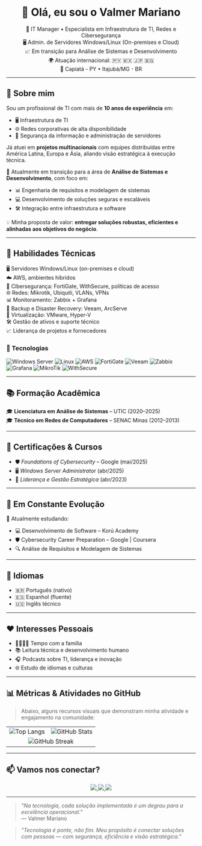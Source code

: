 <h1 align="center">👋 Olá, eu sou o Valmer Mariano</h1>

<p align="center">
🎯 IT Manager • Especialista em Infraestrutura de TI, Redes e Cibersegurança <br>
🖥️ Admin. de Servidores Windows/Linux (On-premises e Cloud) <br>
📈 Em transição para Análise de Sistemas e Desenvolvimento <br>
🌍 Atuação internacional: 🇵🇾 🇲🇽 🇯🇵 🇧🇬 <br>
📍 Capiatá - PY • Itajubá/MG - BR
</p>

---

## 🧠 Sobre mim

Sou um profissional de TI com mais de **10 anos de experiência** em:

- 🖥️ Infraestrutura de TI  
- 🌐 Redes corporativas de alta disponibilidade  
- 🔐 Segurança da informação e administração de servidores  

Já atuei em **projetos multinacionais** com equipes distribuídas entre América Latina, Europa e Ásia, aliando visão estratégica à execução técnica.

🎯 Atualmente em transição para a área de **Análise de Sistemas e Desenvolvimento**, com foco em:

- 📊 Engenharia de requisitos e modelagem de sistemas  
- 💻 Desenvolvimento de soluções seguras e escaláveis  
- 🛠️ Integração entre infraestrutura e software

💡 Minha proposta de valor: **entregar soluções robustas, eficientes e alinhadas aos objetivos do negócio**.

---

## 🚀 Habilidades Técnicas

🖥️ Servidores Windows/Linux (on-premises e cloud)  
☁️ AWS, ambientes híbridos  
🔐 Cibersegurança: FortiGate, WithSecure, políticas de acesso  
🌐 Redes: Mikrotik, Ubiquiti, VLANs, VPNs  
📊 Monitoramento: Zabbix + Grafana  
💾 Backup e Disaster Recovery: Veeam, ArcServe  
🧩 Virtualização: VMware, Hyper-V  
🛠️ Gestão de ativos e suporte técnico  
📈 Liderança de projetos e fornecedores

### 🔧 Tecnologias

![Windows Server](https://img.shields.io/badge/Windows_Server-0078D6?style=flat&logo=windows&logoColor=white)
![Linux](https://img.shields.io/badge/Linux-FCC624?style=flat&logo=linux&logoColor=black)
![AWS](https://img.shields.io/badge/AWS-232F3E?style=flat&logo=amazon-aws&logoColor=white)
![FortiGate](https://img.shields.io/badge/Fortinet-F48220?style=flat&logo=fortinet&logoColor=white)
![Veeam](https://img.shields.io/badge/Veeam-00B336?style=flat)
![Zabbix](https://img.shields.io/badge/Zabbix-D40000?style=flat&logo=zabbix&logoColor=white)
![Grafana](https://img.shields.io/badge/Grafana-F46800?style=flat&logo=grafana&logoColor=white)
![MikroTik](https://img.shields.io/badge/MikroTik-1A1C27?style=flat)
![WithSecure](https://img.shields.io/badge/WithSecure-005BAC?style=flat)

---

## 📚 Formação Acadêmica

🎓 **Licenciatura em Análise de Sistemas** – UTIC (2020–2025)  
🎓 **Técnico em Redes de Computadores** – SENAC Minas (2012–2013)

---

## 📌 Certificações & Cursos

- 🛡️ *Foundations of Cybersecurity* – Google (mai/2025)  
- 🖥️ *Windows Server Administrator* (abr/2025)  
- 🧭 *Liderança e Gestão Estratégica* (abr/2023)

---

## 🌱 Em Constante Evolução

📖 Atualmente estudando:

- 💻 Desenvolvimento de Software – Korú Academy  
- 🛡️ Cybersecurity Career Preparation – Google | Coursera  
- 🔍 Análise de Requisitos e Modelagem de Sistemas

---

## 💬 Idiomas

- 🇧🇷 Português (nativo)  
- 🇪🇸 Espanhol (fluente)  
- 🇺🇸 Inglês técnico

---

## ❤️ Interesses Pessoais

- 👨‍👩‍👧‍👦 Tempo com a família  
- 📚 Leitura técnica e desenvolvimento humano  
- 🎧 Podcasts sobre TI, liderança e inovação  
- 🌐 Estudo de idiomas e culturas

---

## 📊 Métricas & Atividades no GitHub

> Abaixo, alguns recursos visuais que demonstram minha atividade e engajamento na comunidade:

<div align="center">

<table>
  <tr>
    <td>
      <img src="https://github-readme-stats.vercel.app/api/top-langs/?username=valmmer&layout=compact&theme=default" alt="Top Langs" />
    </td>
    <td>
      <img src="https://github-readme-stats.vercel.app/api?username=valmmer&show_icons=true&theme=default&hide=stars" alt="GitHub Stats" />
    </td>
  </tr>
  <tr>
    <td colspan="2" align="center">
      <img src="https://github-readme-streak-stats.herokuapp.com?user=valmmer&theme=default" alt="GitHub Streak" />
    </td>
  </tr>
</table>

</div>

---

## 📫 Vamos nos conectar?

<p align="center">
  <a href="https://linkedin.com/in/valmer-mariano">
    <img src="https://img.shields.io/badge/LinkedIn-0077B5?style=for-the-badge&logo=linkedin&logoColor=white"/>
  </a>
  <a href="mailto:valmer_mariano@hotmail.com">
    <img src="https://img.shields.io/badge/Outlook-0078D4?style=for-the-badge&logo=microsoft-outlook&logoColor=white"/>
  </a>
  <a href="https://github.com/valmmer">
    <img src="https://img.shields.io/badge/GitHub-181717?style=for-the-badge&logo=github&logoColor=white"/>
  </a>
</p>

---

> _"Na tecnologia, cada solução implementada é um degrau para a excelência operacional."_  
> — Valmer Mariano

> _"Tecnologia é ponte, não fim. Meu propósito é conectar soluções com pessoas — com segurança, eficiência e visão estratégica."_




